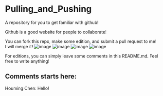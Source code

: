 # Pulling_and_Pushing
A repository for you to get familiar with github!

Github is a good website for people to collaborate! 

You can fork this repo, make some edition, and submit a pull request to me! I will merge it!
![image](https://user-images.githubusercontent.com/54627930/146487018-c164141a-a921-4953-ac3e-e7d06a262bbb.png)
![image](https://user-images.githubusercontent.com/54627930/146486917-ee9ed60d-ac9f-45c1-8a13-28eb7f104bc8.png)
![image](https://user-images.githubusercontent.com/54627930/146487103-88698bf2-c1e0-479a-b7ea-97d66dda6cd5.png)
![image](https://user-images.githubusercontent.com/54627930/146487221-1c1c7d6f-373d-49aa-bc1d-82d40c23b4c5.png)

For editions, you can simply leave some comments in this README.md. Feel free to write anything!



## Comments starts here:

Houming Chen: Hello!
